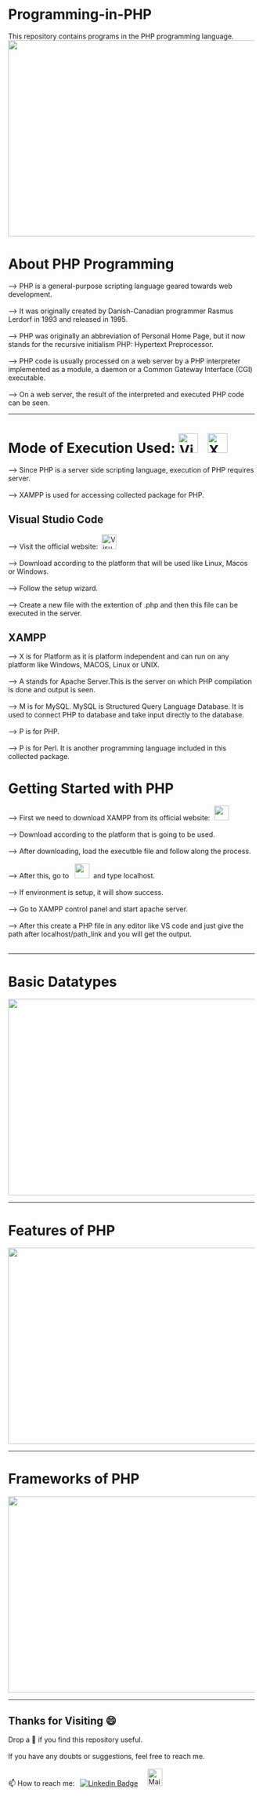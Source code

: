 # Programming-in-PHP
This repository contains programs in the PHP programming language.
<img src="https://github.com/madhurimarawat/Programming-in-PHP/assets/105432776/1f528bd4-bc32-4be5-b213-fa72b04e80b4" height=400px width=600px>
# About PHP Programming
--> PHP is a general-purpose scripting language geared towards web development.<br><br>
--> It was originally created by Danish-Canadian programmer Rasmus Lerdorf in 1993 and released in 1995.<br><br>
--> PHP was originally an abbreviation of Personal Home Page, but it now stands for the recursive initialism PHP: Hypertext Preprocessor.<br><br>
--> PHP code is usually processed on a web server by a PHP interpreter implemented as a module, a daemon or a Common Gateway Interface (CGI) executable.<br><br>
--> On a web server, the result of the interpreted and executed PHP code can be seen. 

---

# Mode of Execution Used:  <img src="https://code.visualstudio.com/assets/images/code-stable.png" title="Visual Studio Code" alt="Visual Studio Code" width="40" height="40"> &nbsp; <img src="https://www.apachefriends.org/images/xampp-logo-ac950edf.svg" title="XAMPP Server" alt="XAMPP Server" width="40" height="40">
--> Since PHP is a server side scripting language, execution of PHP requires server.<br><br>
--> XAMPP is used for accessing collected package for PHP.<br>

<h2>Visual Studio Code</h2>
--> Visit the official website:&nbsp; <a href="https://code.visualstudio.com/download"><img src="https://code.visualstudio.com/assets/images/code-stable.png" title="Visual Studio Code" alt="Visual Studio Code" width="30" height="30"></a><br><br>
--> Download according to the platform that will be used like Linux, Macos or Windows.<br><br>
--> Follow the setup wizard.<br><br>
--> Create a new file with the extention of .php and then this file can be executed in the server.
<h2>XAMPP</h2>
--> X is for Platform as it is platform independent and can run on any platform like Windows, MACOS, Linux or UNIX.<br><br>
--> A stands for Apache Server.This is the server on which PHP compilation is done and output is seen.<br><br>
--> M is for MySQL. MySQL is Structured Query Language Database. It is used to connect PHP to database and take input directly to the database.<br><br>
--> P is for PHP.<br><br>
--> P is for Perl. It is another programming language included in this collected package.<br>

<h1>Getting Started with PHP</h1>
--> First we need to download XAMPP from its official website:&nbsp; <a href="https://www.apachefriends.org/"><img src="https://www.apachefriends.org/images/xampp-logo-ac950edf.svg" height =30 width=30></a><br><br>
--> Download according to the platform that is going to be used.<br><br>
--> After downloading, load the executble file and follow along the process.<br><br>
--> After this, go to &nbsp; <a href="https://www.apachefriends.org/"><img src="https://www.apachefriends.org/images/xampp-logo-ac950edf.svg" height =30 width=30></a> &nbsp;and type localhost.<br><br>
--> If environment is setup, it will show success.<br><br>
--> Go to XAMPP control panel and start apache server.<br><br>
--> After this create a PHP file in any editor like VS code and just give the path after localhost/path_link and you will get the output.<br><br>

---
# Basic Datatypes
<img src="https://github.com/madhurimarawat/Programming-in-PHP/assets/105432776/fd179d7b-1e0f-468b-bafd-15cc0eb25331" height=400px width=620px>

---
# Features of PHP
<img src="https://static.javatpoint.com/phppages/images/php-features.png" height=400px width=620px>

---
# Frameworks of PHP
<img src="https://github.com/madhurimarawat/Programming-in-PHP/assets/105432776/d21d747c-5b80-480e-be6d-cf987891b55f" height=400px width=600px>

---

## Thanks for Visiting 😄

Drop a 🌟 if you find this repository useful.<br><br>
If you have any doubts or suggestions, feel free to reach me.<br><br>
📫 How to reach me:  &nbsp; [![Linkedin Badge](https://img.shields.io/badge/-madhurima-blue?style=flat&logo=Linkedin&logoColor=white)](https://www.linkedin.com/in/madhurima-rawat/) &nbsp; &nbsp;
<a href ="mailto:rawatmadhurima@gmail.com"><img src="https://github.com/madhurimarawat/Machine-Learning-Using-Python/assets/105432776/b6a0873a-e961-42c0-8fbf-ab65828c961a" height=35 width=30 title="Mail Illustration" alt="Mail Illustration📫" > </a>
